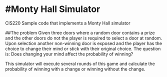 #Monty Hall Simulator
=========

CIS220 Sample code that implements a Monty Hall simulator

##The problem
Given three doors where a random door contains a prize and the other doors do not the player is required to select a door at random. 
Upon selection another non-winning door is exposed and the player has the choice to change their mind or stick with their original choice.
The question is: Does changing your mind affect the probability of winning?

This simulator will execute several rounds of this game and calculate the probability of winning with a change or winning without the change.

